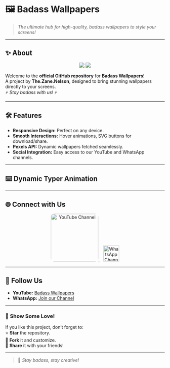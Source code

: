 # 🖼️ **Badass Wallpapers**  
> *The ultimate hub for high-quality, badass wallpapers to style your screens!*

---

## ✨ **About**
<p align="center">
  <img src="https://img.shields.io/badge/Version-1.0.0-blue?style=flat-square">
  <img src="https://img.shields.io/badge/Website-Created--On-December--23--2024-green?style=flat-square">
</p>

Welcome to the **official GitHub repository** for **Badass Wallpapers**!  
A project by **The.Zane.Nelson**, designed to bring stunning wallpapers directly to your screens.  
⚡ *Stay badass with us!* ⚡

---

## 🛠️ **Features**
- **Responsive Design:** Perfect on any device.  
- **Smooth Interactions:** Hover animations, SVG buttons for download/share.  
- **Pexels API:** Dynamic wallpapers fetched seamlessly.  
- **Social Integration:** Easy access to our YouTube and WhatsApp channels.

---

## ⌨️ **Dynamic Typer Animation**
<div style="font-size: 1.5em; font-family: 'Courier New', Courier, monospace;">
  <span id="typewriter"></span>
</div>
<script>
  const phrases = [
    "Badass Wallpaper Official Channel 🌟",
    "Made by The.Zane.Nelson 💻",
    "Created on: December 23, 2024 🗓️",
    "Follow us on Social Media 🔗"
  ];
  let i = 0, j = 0, currentPhrase = "", isDeleting = false;
  const speed = 150; // Typing speed

  function type() {
    if (i < phrases.length) {
      currentPhrase = isDeleting
        ? phrases[i].substring(0, j--)
        : phrases[i].substring(0, j++);

      document.getElementById("typewriter").innerText = currentPhrase;

      if (!isDeleting && j === phrases[i].length) {
        setTimeout(() => (isDeleting = true), 1000);
      } else if (isDeleting && j === 0) {
        i++;
        j = 0;
        isDeleting = false;
      }
      setTimeout(type, isDeleting ? speed / 2 : speed);
    }
  }

  type();
</script>

---

## 🌐 **Connect with Us**
<p align="center">
  <a href="https://www.youtube.com/@BadassWallpapers" target="_blank">
    <img src="https://upload.wikimedia.org/wikipedia/commons/9/9e/YouTube_Logo_2017.svg" alt="YouTube Channel" width="150" style="border-radius: 10px;">
  </a>
  &nbsp;&nbsp;
  <a href="https://whatsapp.com/channel/0029VaivPm93QxRxq865UO1M" target="_blank">
    <img src="https://upload.wikimedia.org/wikipedia/commons/6/6b/WhatsApp.svg" alt="WhatsApp Channel" width="50">
  </a>
</p>

---

## 🌟 **Follow Us**
- **YouTube:** [Badass Wallpapers](https://www.youtube.com/@BadassWallpapers)  
- **WhatsApp:** [Join our Channel](https://whatsapp.com/channel/0029VaivPm93QxRxq865UO1M)

---

### 🚀 **Show Some Love!**
If you like this project, don’t forget to:  
⭐ **Star** the repository.  
🍴 **Fork** it and customize.  
💬 **Share** it with your friends!

---
> 🖤 *Stay badass, stay creative!*  
